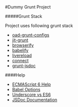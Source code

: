 #Dummy Grunt Project

#####Grunt Stack

Project uses following grunt stack

 - [oad-grunt-configs](https://github.com/creynders/load-grunt-configs)
 - [jit-grunt](https://www.npmjs.com/package/jit-grunt)
 - [browserify](https://github.com/jmreidy/grunt-browserify)
 - [babelify](https://github.com/babel/babelify)
 - [livereload](https://github.com/gruntjs/grunt-contrib-livereload)
 - [connect](https://github.com/gruntjs/grunt-contrib-connect)
 - [grunt-jsdoc](https://github.com/krampstudio/grunt-jsdoc)



####Help
- [ECMAScript 6 Help](https://www.sitepoint.com/?s=ecmascript+6)
- [Babel Options](http://babeljs.io/docs/usage/options/)
- [Underscore vs ES6](https://www.reindex.io/blog/you-might-not-need-underscore/)
- [JSDoc Documentation](http://usejsdoc.org/)







